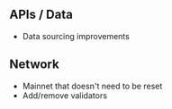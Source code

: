 


## APIs / Data

- Data sourcing improvements


## Network

- Mainnet that doesn't need to be reset
- Add/remove validators
